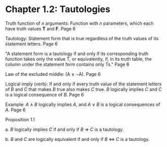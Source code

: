 # Chapter 1.2: Tautologies

Truth function of *n* arguments: Function with *n* parameters, which each have truth values **T** and **F**. Page 6

Tautology: Statement form that is true regardless of the truth values of its statement letters. Page 6

"A statement form is a tautology if and only if its corresponding truth function takes only the value T,
or equivalently, if, in its truth table, the column under the statement form
contains only Ts." Page 6

Law of the excluded middle: (A ∨ ¬A). Page 6

Logical imply (verb): If and only if every truth value of the statement letters of *B* and *C* that makes *B* true also
makes *C* true. *B* logically implies *C* and *C* is a logical consequence of *B*. Page 6

Example: *A* ∧ *B* logically implies *A*, and *A* ∨ *B* is a logical consequences of *A*. Page 6

Proposition 1.1

a. *B* logically implies *C* if and only if *B* ⇒ *C* is a tautology.

b. *B* and *C* are logically equivalent if and only if *B* ⇔ *C* is a tautology.

